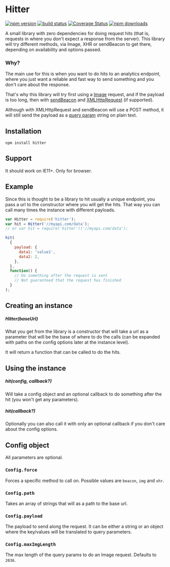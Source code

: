 # Hitter

[![npm version](https://img.shields.io/npm/v/hitter.svg?style=flat-square)](https://www.npmjs.org/package/hitter)
[![build status](https://img.shields.io/travis/ricardo-devis-agullo/Hitter.svg?style=flat-square)](https://travis-ci.org/ricardo-devis-agullo/Hitter)
[![Coverage Status](https://coveralls.io/repos/github/ricardo-devis-agullo/Hitter/badge.svg?branch=master)](https://coveralls.io/github/ricardo-devis-agullo/Hitter?branch=master)
[![npm downloads](https://img.shields.io/npm/dm/hitter.svg?style=flat-square)](http://npm-stat.com/charts.html?package=hitter)

A small library with zero dependencies for doing request hits (that is, requests in where you don't expect a response from the server). This library will try different methods, via Image, XHR or sendBeacon to get there, depending on availability and options passed.

### Why?

The main use for this is when you want to do hits to an analytics endpoint, where you just want a reliable and fast way to send something and you don't care about the response.

That's why this library will try first using a [Image](https://developer.mozilla.org/en-US/docs/Web/API/HTMLImageElement/Image) request, and if the payload is too long, then with [sendBeacon](https://developer.mozilla.org/en-US/docs/Web/API/Navigator/sendBeacon) and [XMLHttpRequest](https://developer.mozilla.org/en-US/docs/Web/API/XMLHttpRequest) (if supported).

Although with XMLHttpRequest and sendBeacon will use a POST method, it will still send the payload as a [query param](https://developer.mozilla.org/en-US/docs/Web/API/URLSearchParams) string on plain text.

## Installation

```
npm install hitter
```

## Support

It should work on IE11+. Only for browser.

## Example

Since this is thought to be a library to hit usually a unique endpoint, you pass a url to the constructor where you will get the hits. That way you can call many times the instance with different payloads.

```js
var Hitter = require('hitter');
var hit = Hitter('//myapi.com/data');
// or var hit = require('hitter')('//myapi.com/data');

hit(
  {
    payload: {
      data1: 'value1',
      data2: 2,
    },
  },
  function() {
    // Do something after the request is sent
    // Not guaranteed that the request has finished
  }
);
```

## Creating an instance

##### Hitter(baseUrl)

What you get from the library is a constructor that will take a url as a parameter that will be the base of where to do the calls (can be expanded with paths on the config options later at the instance level).

It will return a function that can be called to do the hits.

## Using the instance

##### hit(config, callback?)

Will take a config object and an optional callback to do something after the hit (you won't get any parameters).

##### hit(callback?)

Optionally you can also call it with only an optional callback if you don't care about the config options.

## Config object

All parameters are optional.

### `Config.force`

Forces a specific method to call on. Possible values are `beacon`, `img` and `xhr`.

### `Config.path`

Takes an array of strings that will as a path to the base url.

### `Config.payload`

The payload to send along the request. It can be either a string or an object where the key/values will be translated to query parameters.

### `Config.maxImgLength`

The max length of the query params to do an Image request. Defaults to `2036`.

